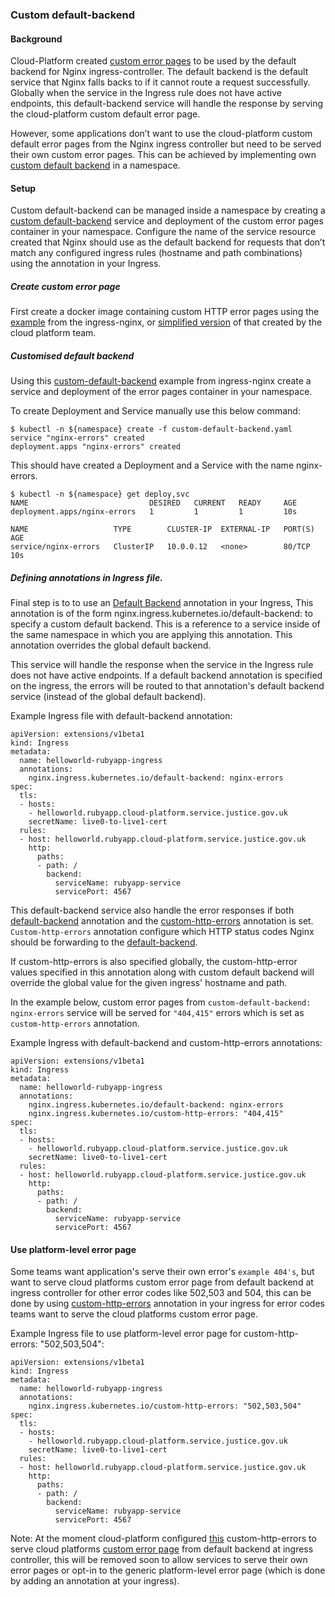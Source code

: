 ### Custom default-backend

#### Background

Cloud-Platform created [custom error pages][cloud-platform-custom-error-pages] to be used by the default backend for Nginx ingress-controller. The default backend is the default service that Nginx falls backs to if it cannot route a request successfully. Globally when the service in the Ingress rule does not have active endpoints, this default-backend service will handle the response by serving the cloud-platform custom default error page.

However, some applications don’t want to use the cloud-platform custom default error pages from the Nginx ingress controller but need to be served their own custom error pages. This can be achieved by implementing own [custom default backend][customized-default-backend] in a namespace.

#### Setup

Custom default-backend can be managed inside a namespace by creating a [custom default-backend][customized-default-backend] service and deployment of the custom error pages container in your namespace. Configure the name of the service resource created that Nginx should use as the default backend for requests that don’t match any configured ingress rules (hostname and path combinations) using the annotation in your Ingress.

##### Create custom error page
First create a docker image containing custom HTTP error pages using the [example][ingress-nginx-custom-error-pages] from the ingress-nginx, or [simplified version][cloud-platform-custom-error-pages] of that created by the cloud platform team.

##### Customised default backend
Using this [custom-default-backend][customized-default-backend] example from ingress-nginx create a service and deployment of the error pages container in your namespace.

To create Deployment and Service manually use this below command:

```
$ kubectl -n ${namespace} create -f custom-default-backend.yaml
service "nginx-errors" created
deployment.apps "nginx-errors" created
```

This should have created a Deployment and a Service with the name nginx-errors.

```
$ kubectl -n ${namespace} get deploy,svc
NAME                           DESIRED   CURRENT   READY     AGE
deployment.apps/nginx-errors   1         1         1         10s

NAME                   TYPE        CLUSTER-IP  EXTERNAL-IP   PORT(S)   AGE
service/nginx-errors   ClusterIP   10.0.0.12   <none>        80/TCP    10s
```

##### Defining annotations in Ingress file.

Final step is to to use an [Default Backend][default-backend-annotation] annotation in your Ingress, This annotation is of the form nginx.ingress.kubernetes.io/default-backend: <svc name> to specify a custom default backend. This <svc name> is a reference to a service inside of the same namespace in which you are applying this annotation. This annotation overrides the global default backend.

This service will handle the response when the service in the Ingress rule does not have active endpoints. If a default backend annotation is specified on the ingress, the errors will be routed to that annotation's default backend service (instead of the global default backend).

Example Ingress file with default-backend annotation:

```
apiVersion: extensions/v1beta1
kind: Ingress
metadata:
  name: helloworld-rubyapp-ingress
  annotations:
    nginx.ingress.kubernetes.io/default-backend: nginx-errors
spec:
  tls:
  - hosts:
    - helloworld.rubyapp.cloud-platform.service.justice.gov.uk
    secretName: live0-to-live1-cert
  rules:
  - host: helloworld.rubyapp.cloud-platform.service.justice.gov.uk
    http:
      paths:
      - path: /
        backend:
          serviceName: rubyapp-service
          servicePort: 4567
```

This default-backend service also handle the error responses if both [default-backend][default-backend-annotation] annotation and the [custom-http-errors][custom-http-error-annotation] annotation is set. `Custom-http-errors` annotation configure which HTTP status codes Nginx should be forwarding to the [default-backend][default-backend-annotation].

If custom-http-errors is also specified globally, the custom-http-error values specified in this annotation along with custom default backend will override the global value for the given ingress' hostname and path.

In the example below, custom error pages from `custom-default-backend: nginx-errors` service will be served for `"404,415"` errors which is set as `custom-http-errors` annotation.

Example Ingress with default-backend and custom-http-errors annotations:

```
apiVersion: extensions/v1beta1
kind: Ingress
metadata:
  name: helloworld-rubyapp-ingress
  annotations:
    nginx.ingress.kubernetes.io/default-backend: nginx-errors
    nginx.ingress.kubernetes.io/custom-http-errors: "404,415"
spec:
  tls:
  - hosts:
    - helloworld.rubyapp.cloud-platform.service.justice.gov.uk
    secretName: live0-to-live1-cert
  rules:
  - host: helloworld.rubyapp.cloud-platform.service.justice.gov.uk
    http:
      paths:
      - path: /
        backend:
          serviceName: rubyapp-service
          servicePort: 4567
```

#### Use platform-level error page

Some teams want application's serve their own error's `example 404's`, but want to serve cloud platforms custom error page from default backend at ingress controller for other error codes like 502,503 and 504, this can be done by using [custom-http-errors][custom-http-error-annotation] annotation in your ingress for error codes teams want to serve the cloud platforms custom error page.

Example Ingress file to use platform-level error page for custom-http-errors: "502,503,504":

```
apiVersion: extensions/v1beta1
kind: Ingress
metadata:
  name: helloworld-rubyapp-ingress
  annotations:
    nginx.ingress.kubernetes.io/custom-http-errors: "502,503,504"
spec:
  tls:
  - hosts:
    - helloworld.rubyapp.cloud-platform.service.justice.gov.uk
    secretName: live0-to-live1-cert
  rules:
  - host: helloworld.rubyapp.cloud-platform.service.justice.gov.uk
    http:
      paths:
      - path: /
        backend:
          serviceName: rubyapp-service
          servicePort: 4567
```

Note: At the moment cloud-platform configured [this][cp-config-custom-http-errors] custom-http-errors to serve cloud platforms [custom error page][cp-custom-errors] from default backend at ingress controller, this will be removed soon to allow services to serve their own error pages or opt-in to the generic platform-level error page (which is done by adding an annotation at your ingress).

[cloud-platform-custom-error-pages]: https://github.com/ministryofjustice/cloud-platform-custom-error-pages
[customized-default-backend]: https://github.com/kubernetes/ingress-nginx/blob/master/docs/examples/customization/custom-errors/custom-default-backend.yaml
[ingress-nginx-custom-error-pages]: https://github.com/kubernetes/ingress-nginx/tree/master/images/custom-error-pages#custom-error-pages
[default-backend-annotation]: https://kubernetes.github.io/ingress-nginx/user-guide/nginx-configuration/annotations/#default-backend
[custom-http-error-annotation]: https://kubernetes.github.io/ingress-nginx/user-guide/nginx-configuration/annotations/#custom-http-errors
[cp-custom-errors]: https://github.com/ministryofjustice/cloud-platform-custom-error-pages/tree/master/rootfs/www/
[cp-config-custom-http-errors]: https://github.com/ministryofjustice/cloud-platform-infrastructure/blob/master/terraform/cloud-platform-components/nginx-ingress-acme.tf#L35